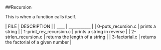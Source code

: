##Recursion

This is when a function calls itself.

| FILE | DESCRIPTION |
| ____ | ___________ |
| 0-puts_recursion.c | prints a string |
| 1-print_rev_recursion.c | prints a string in reverse |
| 2-strlen_recursion.c | returns the length of a string |
| 3-factorial.c | returns the factorial of a given number |
